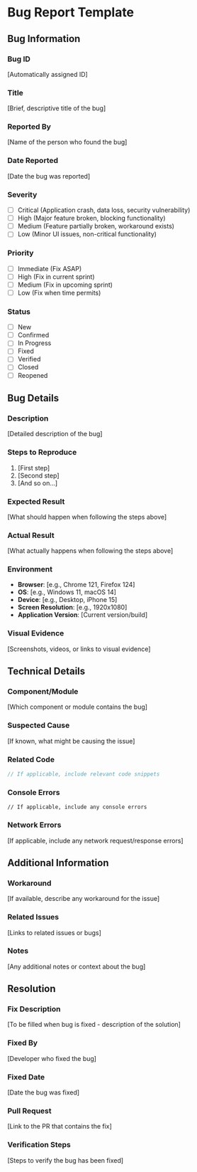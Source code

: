 # Bug Report Template

## Bug Information

### Bug ID

[Automatically assigned ID]

### Title

[Brief, descriptive title of the bug]

### Reported By

[Name of the person who found the bug]

### Date Reported

[Date the bug was reported]

### Severity

- [ ] Critical (Application crash, data loss, security vulnerability)
- [ ] High (Major feature broken, blocking functionality)
- [ ] Medium (Feature partially broken, workaround exists)
- [ ] Low (Minor UI issues, non-critical functionality)

### Priority

- [ ] Immediate (Fix ASAP)
- [ ] High (Fix in current sprint)
- [ ] Medium (Fix in upcoming sprint)
- [ ] Low (Fix when time permits)

### Status

- [ ] New
- [ ] Confirmed
- [ ] In Progress
- [ ] Fixed
- [ ] Verified
- [ ] Closed
- [ ] Reopened

## Bug Details

### Description

[Detailed description of the bug]

### Steps to Reproduce

1. [First step]
2. [Second step]
3. [And so on...]

### Expected Result

[What should happen when following the steps above]

### Actual Result

[What actually happens when following the steps above]

### Environment

- **Browser**: [e.g., Chrome 121, Firefox 124]
- **OS**: [e.g., Windows 11, macOS 14]
- **Device**: [e.g., Desktop, iPhone 15]
- **Screen Resolution**: [e.g., 1920x1080]
- **Application Version**: [Current version/build]

### Visual Evidence

[Screenshots, videos, or links to visual evidence]

## Technical Details

### Component/Module

[Which component or module contains the bug]

### Suspected Cause

[If known, what might be causing the issue]

### Related Code

```typescript
// If applicable, include relevant code snippets
```

### Console Errors

```
// If applicable, include any console errors
```

### Network Errors

[If applicable, include any network request/response errors]

## Additional Information

### Workaround

[If available, describe any workaround for the issue]

### Related Issues

[Links to related issues or bugs]

### Notes

[Any additional notes or context about the bug]

## Resolution

### Fix Description

[To be filled when bug is fixed - description of the solution]

### Fixed By

[Developer who fixed the bug]

### Fixed Date

[Date the bug was fixed]

### Pull Request

[Link to the PR that contains the fix]

### Verification Steps

[Steps to verify the bug has been fixed]
